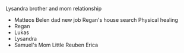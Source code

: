 Lysandra brother and mom relationship
- Matteos
Belen dad new job
Regan's house search
Physical healing
- Regan
- Lukas
- Lysandra
- Samuel's Mom
Little Reuben
Erica